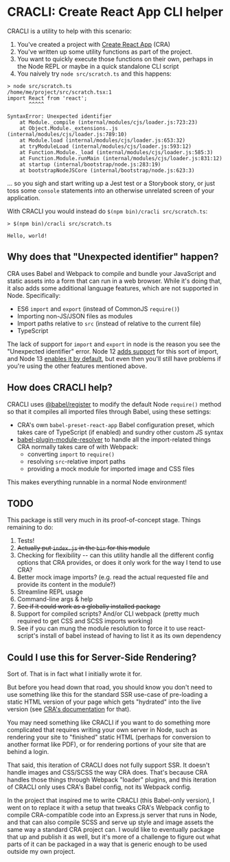 # CRACLI: Create React App CLI helper

CRACLI is a utility to help with this scenario:

1. You've created a project with [Create React App](https://create-react-app.dev/) (CRA)
2. You've written up some utility functions as part of the project.
3. You want to quickly execute those functions on their own, perhaps in the Node REPL or maybe in a quick standalone CLI script
4. You naively try `node src/scratch.ts` and this happens:

```
> node src/scratch.ts
/home/me/project/src/scratch.tsx:1
import React from 'react';
       ^^^^^

SyntaxError: Unexpected identifier
    at Module._compile (internal/modules/cjs/loader.js:723:23)
    at Object.Module._extensions..js (internal/modules/cjs/loader.js:789:10)
    at Module.load (internal/modules/cjs/loader.js:653:32)
    at tryModuleLoad (internal/modules/cjs/loader.js:593:12)
    at Function.Module._load (internal/modules/cjs/loader.js:585:3)
    at Function.Module.runMain (internal/modules/cjs/loader.js:831:12)
    at startup (internal/bootstrap/node.js:283:19)
    at bootstrapNodeJSCore (internal/bootstrap/node.js:623:3)
```

... so you sigh and start writing up a Jest test or a Storybook story, or just toss some `console` statements into an otherwise unrelated screen of your application.

With CRACLI you would instead do `$(npm bin)/cracli src/scratch.ts`:

```
> $(npm bin)/cracli src/scratch.ts

Hello, world!
```

## Why does that "Unexpected identifier" happen?

CRA uses Babel and Webpack to compile and bundle your JavaScript and static assets into a form that can run in a web browser. While it's doing that, it also adds some additional language features, which are not supported in Node. Specifically:

- ES6 `import` and `export` (instead of CommonJS `require()`)
- Importing non-JS/JSON files as modules
- Import paths relative to `src` (instead of relative to the current file)
- TypeScript

The lack of support for `import` and `export` in node is the reason you see the "Unexpected identifier" error. Node 12 [adds support](https://nodejs.org/docs/latest-v12.x/api/esm.html#esm_enabling) for this sort of import, and Node 13 [enables it by default](https://nodejs.org/docs/latest-v12.x/api/esm.html#esm_enabling), but even then you'll still have problems if you're using the other features mentioned above.

## How does CRACLI help?

CRACLI uses [@babel/register](https://babeljs.io/docs/en/babel-register) to modify the default Node `require()` method so that it compiles all imported files through Babel, using these settings:

- CRA's own `babel-preset-react-app` Babel configuration preset, which takes care of TypeScript (if enabled) and sundry other custom JS syntax
- [babel-plugin-module-resolver](https://www.npmjs.com/package/babel-plugin-module-resolver) to handle all the import-related things CRA normally takes care of with Webpack:
  - converting `import` to `require()`
  - resolving `src`-relative import paths
  - providing a mock module for imported image and CSS files

This makes everything runnable in a normal Node environment!

## TODO

This package is still very much in its proof-of-concept stage. Things remaining to do:

1. Tests!
2. ~~Actually put `index.js` in the `bin` for this module~~
3. Checking for flexibility -- can this utility handle all the different config options that CRA provides, or does it only work for the way I tend to use CRA?
4. Better mock image imports? (e.g. read the actual requested file and provide its content in the module?)
5. Streamline REPL usage
6. Command-line args & help
7. ~~See if it could work as a globally installed package~~
8. Support for compiled scripts? And/or CLI webpack (pretty much required to get CSS and SCSS imports working)
9. See if you can mung the module resolution to force it to use react-script's install of babel instead of having to list it as its own dependency

## Could I use this for Server-Side Rendering?

Sort of. That is in fact what I initially wrote it for.

But before you head down that road, you should know you don't need to use something like this for the standard SSR use-case of pre-loading a static HTML version of your page which gets "hydrated" into the live version (see [CRA's documentation](https://create-react-app.dev/docs/pre-rendering-into-static-html-files) for that).

You may need something like CRACLI if you want to do something more complicated that requires writing your own server in Node, such as rendering your site to "finished" static HTML (perhaps for conversion to another format like PDF), or for rendering portions of your site that are behind a login.

That said, this iteration of CRACLI does not fully support SSR. It doesn't handle images and CSS/SCSS the way CRA does. That's because CRA handles those things through Webpack "loader" plugins, and this iteration of CRACLI only uses CRA's Babel config, not its Webpack config.

In the project that inspired me to write CRACLI (this Babel-only version), I went on to replace it with a setup that tweaks CRA's Webpack config to compile CRA-compatible code into an Express.js server that runs in Node, and that can also compile SCSS and serve up style and image assets the same way a standard CRA project can. I would like to eventually package that up and publish it as well, but it's more of a challenge to figure out what parts of it can be packaged in a way that is generic enough to be used outside my own project.
